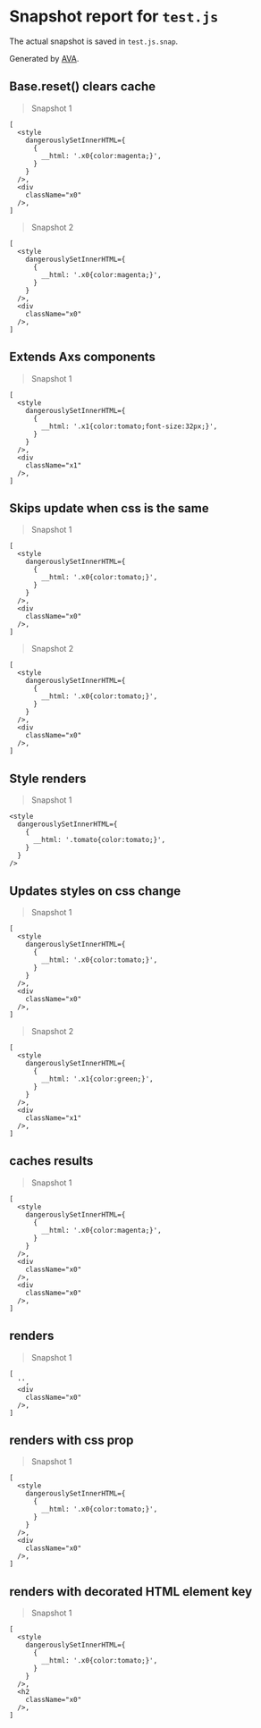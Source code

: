 # Snapshot report for `test.js`

The actual snapshot is saved in `test.js.snap`.

Generated by [AVA](https://ava.li).

## Base.reset() clears cache

> Snapshot 1

    [
      <style
        dangerouslySetInnerHTML={
          {
            __html: '.x0{color:magenta;}',
          }
        }
      />,
      <div
        className="x0"
      />,
    ]

> Snapshot 2

    [
      <style
        dangerouslySetInnerHTML={
          {
            __html: '.x0{color:magenta;}',
          }
        }
      />,
      <div
        className="x0"
      />,
    ]

## Extends Axs components

> Snapshot 1

    [
      <style
        dangerouslySetInnerHTML={
          {
            __html: '.x1{color:tomato;font-size:32px;}',
          }
        }
      />,
      <div
        className="x1"
      />,
    ]

## Skips update when css is the same

> Snapshot 1

    [
      <style
        dangerouslySetInnerHTML={
          {
            __html: '.x0{color:tomato;}',
          }
        }
      />,
      <div
        className="x0"
      />,
    ]

> Snapshot 2

    [
      <style
        dangerouslySetInnerHTML={
          {
            __html: '.x0{color:tomato;}',
          }
        }
      />,
      <div
        className="x0"
      />,
    ]

## Style renders

> Snapshot 1

    <style
      dangerouslySetInnerHTML={
        {
          __html: '.tomato{color:tomato;}',
        }
      }
    />

## Updates styles on css change

> Snapshot 1

    [
      <style
        dangerouslySetInnerHTML={
          {
            __html: '.x0{color:tomato;}',
          }
        }
      />,
      <div
        className="x0"
      />,
    ]

> Snapshot 2

    [
      <style
        dangerouslySetInnerHTML={
          {
            __html: '.x1{color:green;}',
          }
        }
      />,
      <div
        className="x1"
      />,
    ]

## caches results

> Snapshot 1

    [
      <style
        dangerouslySetInnerHTML={
          {
            __html: '.x0{color:magenta;}',
          }
        }
      />,
      <div
        className="x0"
      />,
      <div
        className="x0"
      />,
    ]

## renders

> Snapshot 1

    [
      '',
      <div
        className="x0"
      />,
    ]

## renders with css prop

> Snapshot 1

    [
      <style
        dangerouslySetInnerHTML={
          {
            __html: '.x0{color:tomato;}',
          }
        }
      />,
      <div
        className="x0"
      />,
    ]

## renders with decorated HTML element key

> Snapshot 1

    [
      <style
        dangerouslySetInnerHTML={
          {
            __html: '.x0{color:tomato;}',
          }
        }
      />,
      <h2
        className="x0"
      />,
    ]
